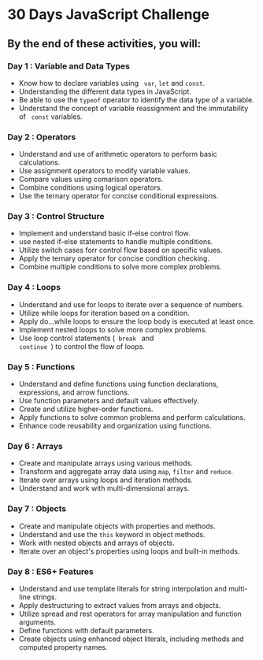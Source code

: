 # 30 Days JavaScript Challenge

## By the end of these activities, you will:

### Day 1 : Variable and Data Types
- Know how to declare variables using <code> var</code>, <code>let</code> and <code>const</code>.
- Understanding the different data types in JavaScript.
- Be able to use the <code>typeof</code> operator to identify the data type of a variable.
- Understand the concept of variable reassignment and the immutability of <code> const</code> variables.

### Day 2 : Operators
- Understand and use of arithmetic operators to perform basic calculations.
- Use assignment operators to modify variable values.
- Compare values using comarison operators.
- Combine conditions using logical operators.
- Use the ternary operator for concise conditional expressions.

### Day 3 : Control Structure
- Implement and understand basic if-else control flow.
- use nested if-else statements to handle multiple conditions.
- Utilize switch cases forr control flow based on specific values.
- Apply the ternary operator for concise condition checking.
- Combine multiple conditions to solve more complex problems.

### Day 4 : Loops
- Understand and use for loops to iterate over a sequence of numbers.
- Utilize while loops for iteration based on a condition.
- Apply do...while loops to ensure the loop body is executed at least once.
- Implement nested loops to solve more complex problems.
- Use loop control statements (<code> break </code> and <code> continue </code>) to control the flow of loops.

### Day 5 : Functions
- Understand and define functions using function declarations, expressions, and arrow functions.
- Use function parameters and default values effectively.
- Create and utilize higher-order functions.
- Apply functions to solve common problems and perform calculations.
- Enhance code reusability and organization using functions.

### Day 6 : Arrays
- Create and manipulate arrays using various methods.
- Transform and aggregate array data using <code>map</code>, <code>filter</code> and <code>reduce</code>.
- Iterate over arrays using loops and iteration methods.
- Understand and work with multi-dimensional arrays.

### Day 7 : Objects
- Create and manipulate objects with properties and methods.
- Understand and use the <code>this</code> keyword in object methods.
- Work with nested objects and arrays of objects.
- Iterate over an object's properties using loops and built-in methods.

### Day 8 : ES6+ Features
- Understand and use template literals for string interpolation and multi-line strings.
- Apply destructuring to extract values from arrays and objects.
- Utilize spread and rest operators for array manipulation and function arguments.
- Define functions with default parameters.
- Create objects using enhanced object literals, including methods and computed property names.



